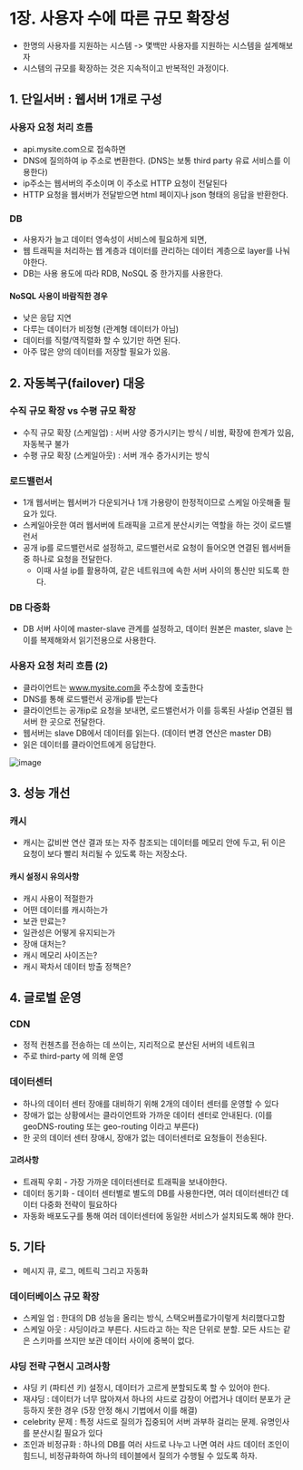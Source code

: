 # 1장. 사용자 수에 따른 규모 확장성
 * 한명의 사용자를 지원하는 시스템 -> 몇백만 사용자를 지원하는 시스템을 설계해보자
 * 시스템의 규모를 확장하는 것은 지속적이고 반복적인 과정이다.

## 1. 단일서버 : 웹서버 1개로 구성
### 사용자 요청 처리 흐름
 * api.mysite.com으로 접속하면
 * DNS에 질의하여 ip 주소로 변환한다. (DNS는 보통 third party 유료 서비스를 이용한다)
 * ip주소는 웹서버의 주소이며 이 주소로 HTTP 요청이 전달된다
 * HTTP 요청을 웹서버가 전달받으면 html 페이지나 json 형태의 응답을 반환한다.

### DB
 * 사용자가 늘고 데이터 영속성이 서비스에 필요하게 되면,
 * 웹 트래픽을 처리하는 웹 계층과 데이터를 관리하는 데이터 계층으로 layer를 나눠야한다.
 * DB는 사용 용도에 따라 RDB, NoSQL 중 한가지를 사용한다.
#### NoSQL 사용이 바람직한 경우
 * 낮은 응답 지연
 * 다루는 데이터가 비정형 (관계형 데이터가 아님)
 * 데이터를 직렬/역직렬화 할 수 있기만 하면 된다.
 * 아주 많은 양의 데이터를 저장할 필요가 있음.

## 2. 자동복구(failover) 대응
### 수직 규모 확장 vs 수평 규모 확장
 * 수직 규모 확장 (스케일업) : 서버 사양 증가시키는 방식 / 비쌈, 확장에 한계가 있음, 자동복구 불가
 * 수평 규모 확장 (스케일아웃) : 서버 개수 증가시키는 방식

### 로드밸런서
 * 1개 웹서버는 웹서버가 다운되거나 1개 가용량이 한정적이므로 스케일 아웃해줄 필요가 있다.
 * 스케일아웃한 여러 웹서버에 트래픽을 고르게 분산시키는 역할을 하는 것이 로드밸런서
 * 공개 ip를 로드밸런서로 설정하고, 로드밸런서로 요청이 들어오면 연결된 웹서버들 중 하나로 요청을 전달한다.
    * 이때 사설 ip를 활용하여, 같은 네트워크에 속한 서버 사이의 통신만 되도록 한다.
  
### DB 다중화
 * DB 서버 사이에 master-slave 관계를 설정하고, 데이터 원본은 master, slave 는 이를 복제해와서 읽기전용으로 사용한다.

### 사용자 요청 처리 흐름 (2)
 * 클라이언트는 www.mysite.com을 주소창에 호출한다
 * DNS를 통해 로드밸런서 공개ip를 받는다
 * 클라이언트는 공개ip로 요청을 보내면, 로드밸런서가 이를 등록된 사설ip 연결된 웹서버 한 곳으로 전달한다.
 * 웹서버는 slave DB에서 데이터를 읽는다. (데이터 변경 연산은 master DB)
 * 읽은 데이터를 클라이언트에게 응답한다.

![image](https://github.com/jaehleeee/study-docs/assets/48814463/d195b601-58a3-41a0-8d8d-dbb0908d4f97)


## 3. 성능 개선
### 캐시
 * 캐시는 값비싼 연산 결과 또는 자주 참조되는 데이터를 메모리 안에 두고, 뒤 이은 요청이 보다 빨리 처리될 수 있도록 하는 저장소다.
#### 캐시 설정시 유의사항
 * 캐시 사용이 적절한가
 * 어떤 데이터를 캐시하는가
 * 보관 만료는?
 * 일관성은 어떻게 유지되는가
 * 장애 대처는?
 * 캐시 메모리 사이즈는?
 * 캐시 꽉차서 데이터 방출 정책은?

## 4. 글로벌 운영
### CDN
 * 정적 컨첸츠를 전송하는 데 쓰이는, 지리적으로 분산된 서버의 네트워크
 * 주로 third-party 에 의해 운영

### 데이터센터
 * 하나의 데이터 센터 장애를 대비하기 위해 2개의 데이터 센터를 운영할 수 있다
 * 장애가 없는 상황에서는 클라이언트와 가까운 데이터 센터로 안내된다. (이를 geoDNS-routing 또는 geo-routing 이라고 부른다)
 * 한 곳의 데이터 센터 장애시, 장애가 없는 데이터센터로 요청들이 전송된다.
#### 고려사항
 * 트래픽 우회 - 가장 가까운 데이터센터로 트래픽을 보내야한다.
 * 데이터 동기화 - 데이터 센터별로 별도의 DB를 사용한다면, 여러 데이터센터간 데이터 다중화 전략이 필요하다
 * 자동화 배포도구를 통해 여러 데이터센터에 동일한 서비스가 설치되도록 해야 한다.

## 5. 기타
 * 메시지 큐, 로그, 메트릭 그리고 자동화
### 데이터베이스 규모 확장
 * 스케일 업 : 한대의 DB 성능을 올리는 방식, 스택오버플로가이렇게 처리했다고함
 * 스케일 아웃 : 샤딩이라고 부른다. 샤드라고 하는 작은 단위로 분할. 모든 샤드는 같은 스키마를 쓰지만 보관 데이터 사이에 중복이 없다. 
### 샤딩 전략 구현시 고려사항
 * 샤딩 키 (파티션 키) 설정시, 데이터가 고르게 분할되도록 할 수 있어야 한다.
 * 재샤딩 : 데이터가 너무 많아져서 하나의 샤드로 감장이 어렵거나 데이터 분포가 균등하지 못한 경우 (5장 안정 해시 기법에서 이를 해결)
 * celebrity 문제 : 특정 샤드로 질의가 집중되어 서버 과부하 걸리는 문제. 유명인사를 분산시킬 필요가 있다
 * 조인과 비정규화 : 하나의 DB를 여러 샤드로 나누고 나면 여러 샤드 데이터 조인이 힘드니, 비정규화하여 하나의 테이블에서 질의가 수행될 수 있도록 하자.
